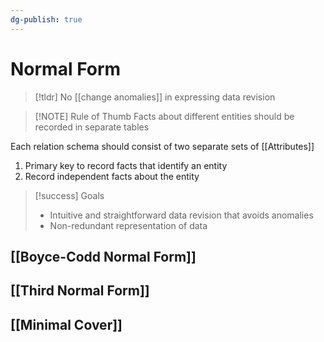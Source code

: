 ```yaml
---
dg-publish: true
---
```

# Normal Form

> [!tldr] No [[change anomalies]] in expressing data revision


> [!NOTE] Rule of Thumb
> Facts about different entities should be recorded in separate tables

Each relation schema should consist of two separate sets of [[Attributes]]
1. Primary key to record facts that identify an entity
2. Record independent facts about the entity


> [!success] Goals
> * Intuitive and straightforward data revision that avoids anomalies
> * Non-redundant representation of data

## [[Boyce-Codd Normal Form]]
## [[Third Normal Form]]
## [[Minimal Cover]]
